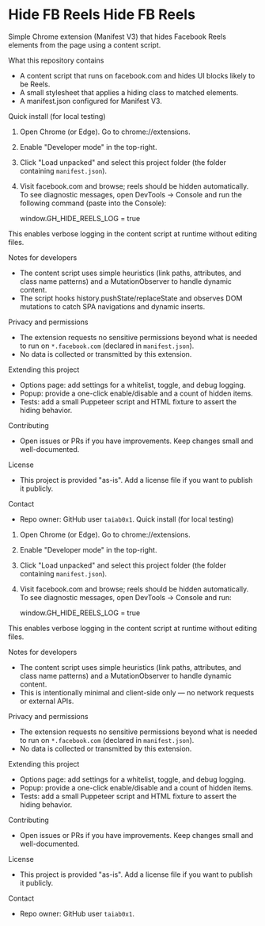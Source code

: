 
Hide FB Reels
Hide FB Reels
=============

Simple Chrome extension (Manifest V3) that hides Facebook Reels elements from the page using a content script.

What this repository contains

- A content script that runs on facebook.com and hides UI blocks likely to be Reels.
- A small stylesheet that applies a hiding class to matched elements.
- A manifest.json configured for Manifest V3.

Quick install (for local testing)

1. Open Chrome (or Edge). Go to chrome://extensions.
2. Enable "Developer mode" in the top-right.
3. Click "Load unpacked" and select this project folder (the folder containing `manifest.json`).
4. Visit facebook.com and browse; reels should be hidden automatically. To see diagnostic messages, open DevTools -> Console and run the following command (paste into the Console):


    window.GH_HIDE_REELS_LOG = true

This enables verbose logging in the content script at runtime without editing files.

Notes for developers

- The content script uses simple heuristics (link paths, attributes, and class name patterns) and a MutationObserver to handle dynamic content.
- The script hooks history.pushState/replaceState and observes DOM mutations to catch SPA navigations and dynamic inserts.

Privacy and permissions

- The extension requests no sensitive permissions beyond what is needed to run on `*.facebook.com` (declared in `manifest.json`).
- No data is collected or transmitted by this extension.

Extending this project

- Options page: add settings for a whitelist, toggle, and debug logging.
- Popup: provide a one-click enable/disable and a count of hidden items.
- Tests: add a small Puppeteer script and HTML fixture to assert the hiding behavior.

Contributing

- Open issues or PRs if you have improvements. Keep changes small and well-documented.

License

- This project is provided "as-is". Add a license file if you want to publish it publicly.

Contact

- Repo owner: GitHub user `taiab0x1`.
Quick install (for local testing)

1. Open Chrome (or Edge). Go to chrome://extensions.
2. Enable "Developer mode" in the top-right.
3. Click "Load unpacked" and select this project folder (the folder containing `manifest.json`).
4. Visit facebook.com and browse; reels should be hidden automatically. To see diagnostic messages, open DevTools -> Console and run:


    window.GH_HIDE_REELS_LOG = true

This enables verbose logging in the content script at runtime without editing files.

Notes for developers

- The content script uses simple heuristics (link paths, attributes, and class name patterns) and a MutationObserver to handle dynamic content.
- This is intentionally minimal and client-side only — no network requests or external APIs.

Privacy and permissions

- The extension requests no sensitive permissions beyond what is needed to run on `*.facebook.com` (declared in `manifest.json`).
- No data is collected or transmitted by this extension.

Extending this project

- Options page: add settings for a whitelist, toggle, and debug logging.
- Popup: provide a one-click enable/disable and a count of hidden items.
- Tests: add a small Puppeteer script and HTML fixture to assert the hiding behavior.

Contributing

- Open issues or PRs if you have improvements. Keep changes small and well-documented.

License

- This project is provided "as-is". Add a license file if you want to publish it publicly.

Contact

- Repo owner: GitHub user `taiab0x1`.
